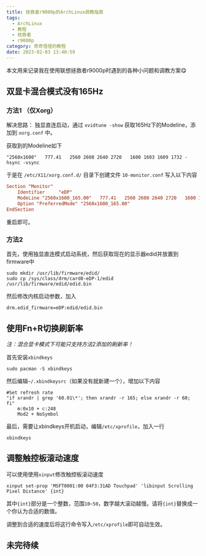 ```yaml
---
title: 拯救者r9000p的ArchLinux调教指南
tags:
  - ArchLinux
  - 教程
  - 拯救者
  - r9000p
category: 奇奇怪怪的教程
date: 2023-02-03 13:40:59
---
```


本文用来记录我在使用联想拯救者r9000p时遇到的各种小问题和调教方案😋

## 双显卡混合模式没有165Hz

### 方法1 （仅Xorg）

解决思路：
独显直连启动，通过 `xvidtune -show` 获取165Hz下的Modeline，添加到 `xorg.conf` 中。

获取到的Modeline如下

```Modeline
"2560x1600"   777.41   2560 2608 2640 2720   1600 1603 1609 1732 -hsync -vsync
```

于是在 `/etc/X11/xorg.conf.d/` 目录下创建文件 `10-monitor.conf` 写入以下内容

```conf
Section "Monitor"
    Identifier     "eDP"
    ModeLine "2560x1600_165.00"   777.41   2560 2608 2640 2720   1600 1603 1609 1732 -hsync -vsync
    Option "PreferredMode" "2560x1600_165.00"
EndSection
```

重启即可。

### 方法2

首先，使用独显直连模式启动系统，然后获取现在的显示器edid并放置到firmware中

```shell
sudo mkdir /usr/lib/firmware/edid/
sudo cp /sys/class/drm/card0-eDP-1/edid /usr/lib/firmware/edid/edid.bin
```

然后修改内核启动参数，加入

```shell
drm.edid_firmware=eDP:edid/edid.bin
```

## 使用Fn+R切换刷新率

*注：混合显卡模式下可能只支持方法2添加的刷新率！*

首先安装`xbindkeys`

```shell
sudo pacman -S xbindkeys
```

然后编辑`~/.xbindkeysrc`（如果没有就新建一个），增加以下内容

```shell
#Set refresh rate
"if xrandr | grep '60.01\*'; then xrandr -r 165; else xrandr -r 60; fi"
    m:0x10 + c:248
    Mod2 + NoSymbol
```

最后，需要让xbindkeys开机启动，编辑`/etc/xprofile`，加入一行

```shell
xbindkeys
```

## 调整触控板滚动速度

可以使用使用`xinput`修改触控板滚动速度

```shell
xinput set-prop 'MSFT0001:00 04F3:31AD Touchpad' 'libinput Scrolling Pixel Distance' {int}
```

其中`{int}`部分是一个整数，范围`10~50`，数字越大滚动越慢。请将`{int}`替换成一个你认为合适的数值。

调整到合适的速度后将这行命令写入`/etc/xprofile`即可自动生效。

## 未完待续
